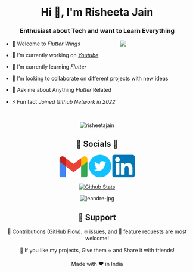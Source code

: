 <h1 align="center">Hi 👋, I'm Risheeta Jain</h1>
<h3 align="center">Enthusiast about Tech and want to Learn Everything</h3>

<img align="right"
    src='https://user-images.githubusercontent.com/5713670/87202985-820dcb80-c2b6-11ea-9f56-7ec461c497c3.gif'
    width="190px">

- 🦁 Welcome to *Flutter Wings*

- 🏮 I’m currently working on *[Youtube](https://youtube.com/channel/UCMH67iz7DZEZ8Ae78X88anA?sub_confirmation=1 "Thanks for Visiting")*

- 🌱 I’m currently learning *Flutter*

- 🎊 I’m looking to collaborate on different projects with new ideas 

- 💬 Ask me about Anything *Flutter* Related

- ⚡ Fun fact *Joined Github Network in 2022*

<h1></h1>

<p align="center"><img src="https://komarev.com/ghpvc/?username=risheetajain&label=Profile%20views&color=0e75b6&style=flat" alt="risheetajain"/></p>
<h2 align="center">🌟 Socials 🌟</h2>

<p align="center">
    <a href="mailto:.flutterwings304@gmail.com?subject=Hi%20from%20Github" title="Gmail">
        <img src="https://raw.githubusercontent.com/Rohit19060/Rohit19060/main/assets/images/Gmail.svg" alt="Gmail" width="75x" /></a>
    <a href="https://instagram.com/flutter.wings?igshid=YmMyMTA2M2Y=" title="Instagram">
<!--         <img src="https://raw.githubusercontent.com/Rohit19060/Rohit19060/main/assets/images/Instagram.svg" alt="Instagram" width="60px" /></a>
    <a href="https://twitter.com/jain_risheeta" title="Twitter"> -->
        <img src="https://raw.githubusercontent.com/Rohit19060/Rohit19060/main/assets/images/Twitter.svg" alt="Twitter" width="60px" /></a>
<a href="https://www.linkedin.com/in/risheeta_jain/" title="LinkedIn">
        <img src="https://raw.githubusercontent.com/Rohit19060/Rohit19060/main/assets/images/Linkedin.svg" alt="LinkedIn" width="60px" /></a>
</p>
<p align="center"><a href="https://github.com/risheetajain?tab=repositories" title="Profile">
        <img src="https://github-readme-stats.vercel.app/api?username=flutterwings304&show_icons=true&locale=en"
            alt="Github Stats" /></a>
</p>
<p align="center"><img src="https://github-readme-streak-stats.herokuapp.com/?user=flutterwings304" alt="jeandre-jpg" /></p>

<h2 align="center">🤝 Support</h2>

<p align="center">🎀 Contributions (<a href="https://guides.github.com/introduction/flow" title="GitHub flow">GitHub Flow</a>), 🔥 issues, and 🥮 feature requests are most welcome!</p>

<p align="center">💙 If you like my projects, Give them ⭐ and Share it with friends!</p>
</p>
<p align="center">Made with ❤️ in India</p>

